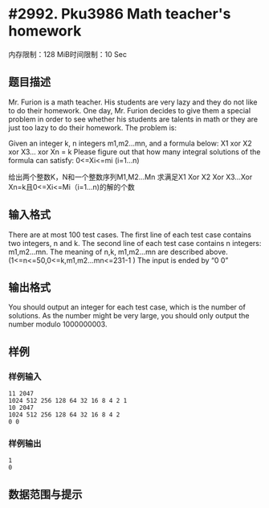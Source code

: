 # #2992. Pku3986 Math teacher's homework

内存限制：128 MiB时间限制：10 Sec

## 题目描述

Mr. Furion is a math teacher. His students are very lazy and they do not like to do their homework. One day, Mr. Furion decides to give them a special problem in order to see whether his students are talents in math or they are just too lazy to do their homework. The problem is: 

Given an integer k, n integers m1,m2&hellip;mn, and a formula below: 
X1 xor X2 xor X3&hellip; xor Xn = k 
Please figure out that how many integral solutions of the formula can satisfy: 
0<=Xi<=mi (i=1&hellip;n)

给出两个整数K，N和一个整数序列M1,M2...Mn
求满足X1 Xor X2 Xor X3...Xor Xn=k且0<=Xi<=Mi（i=1...n)的解的个数

## 输入格式

There are at most 100 test cases. 
The first line of each test case contains two integers, n and k. The second line of each test case contains n integers: m1,m2&hellip;mn. The meaning of n,k, m1,m2&hellip;mn are described above. (1<=n<=50,0<=k,m1,m2&hellip;mn<=231-1 ) 
The input is ended by &ldquo;0 0&rdquo;

## 输出格式

You should output an integer for each test case, which is the number of solutions. As the number might be very large, you should only output the number modulo 1000000003.

## 样例

### 样例输入

    
    11 2047
    1024 512 256 128 64 32 16 8 4 2 1
    10 2047
    1024 512 256 128 64 32 16 8 4 2 
    0 0
    
    
    
    

### 样例输出

    
    
    1
    0
    
    

## 数据范围与提示
